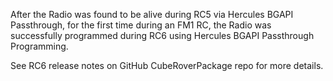 After the Radio was found to be alive during RC5 via Hercules BGAPI Passthrough, for the first time during an FM1 RC, the Radio was successfully programmed during RC6 using Hercules BGAPI Passthrough Programming.

See RC6 release notes on GitHub CubeRoverPackage repo for more details.